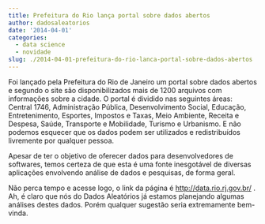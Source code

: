 ```yaml
---
title: Prefeitura do Rio lança portal sobre dados abertos
author: dadosaleatorios
date: '2014-04-01'
categories:
  - data science
  - novidade
slug: ./2014-04-01-prefeitura-do-rio-lanca-portal-sobre-dados-abertos
---
```


Foi lançado pela Prefeitura do Rio de Janeiro um portal sobre dados abertos e segundo o site são disponibilizados mais de 1200 arquivos com informações sobre a cidade. O portal é dividido nas seguintes áreas: Central 1746, Administração Pública, Desenvolvimento Social, Educação, Entretenimento, Esportes, Impostos e Taxas, Meio Ambiente, Receita e Despesa, Saúde, Transporte e Mobilidade, Turismo e Urbanismo. E não podemos esquecer que os dados podem ser utilizados e redistribuídos livremente por qualquer pessoa.

Apesar de ter o objetivo de oferecer dados para desenvolvedores de softwares, temos certeza de que esta é uma fonte inesgotável de diversas aplicações envolvendo análise de dados e pesquisas, de forma geral.

Não perca tempo e acesse logo, o link da página é <http://data.rio.rj.gov.br/> . Ah, é claro que nós do Dados Aleatórios já estamos planejando algumas análises destes dados. Porém qualquer sugestão seria extremamente bem-vinda.
